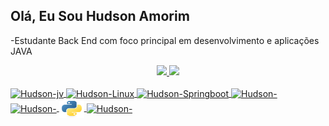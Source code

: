 
## Olá, Eu Sou Hudson Amorim
-Estudante Back End com foco principal em desenvolvimento e aplicações JAVA
<div align="center">
  <a href="https://github.com/">
  <img height="150em" src="https://github-readme-stats.vercel.app/api?username=Hudson-engsoftware&show_icons=true&theme=tokyonight&include_all_commits=true&count_private=true"/>
  <img height="150em" src="https://github-readme-stats.vercel.app/api/top-langs/?username=Hudson-engsoftware&layout=compact&langs_count=7&theme=tokyonight"/>
</div>

</div>
<div style="display: inline_block"><br>
  <img align="center" alt="Hudson-jv" height="30" width="40" <img src="https://cdn.jsdelivr.net/gh/devicons/devicon/icons/java/java-original.svg" />
  <img align="center" alt="Hudson-Linux" height="30" width="40" <img src="https://cdn.jsdelivr.net/gh/devicons/devicon/icons/linux/linux-original.svg" />
  <img align="center" alt="Hudson-Springboot" height="30" width="40" <img src="https://cdn.jsdelivr.net/gh/devicons/devicon/icons/spring/spring-original-wordmark.svg" />
  <img align="center" alt="Hudson-" height="30" width="40" <img src="https://cdn.jsdelivr.net/gh/devicons/devicon/icons/mysql/mysql-original-wordmark.svg" />
  <img align="center" alt="Hudson-" height="30" width="40" <img src="https://cdn.jsdelivr.net/gh/devicons/devicon/icons/mongodb/mongodb-original-wordmark.svg" />
  <img align="center" alt="Hudson-Python" height="30" width="40" src="https://raw.githubusercontent.com/devicons/devicon/master/icons/python/python-original.svg">
  <img align="center" alt="Hudson-" height="30" width="40"  <img src="https://cdn.jsdelivr.net/gh/devicons/devicon/icons/ubuntu/ubuntu-plain-wordmark.svg" />
  
</div>



##
